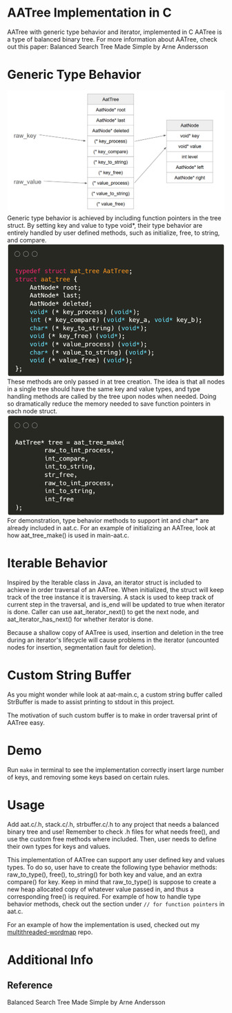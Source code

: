 # AATree Implementation in C

AATree with generic type behavior and iterator, implemented in C
AATree is a type of balanced binary tree. For more information about AATree, check out this paper: Balanced Search Tree Made Simple by Arne Andersson

# Generic Type Behavior
![Generic Type Behavior Processes](images/genericProcess.png)
Generic type behavior is achieved by including function pointers in the tree struct. By setting key and value to type void*, their type behavior are entirely handled by user defined methods, such as initialize, free, to string, and compare.
![AATree Struct](images/aatStruct.png)
These methods are only passed in at tree creation. The idea is that all nodes in a single tree should have the same key and value types, and type handling methods are called by the tree upon nodes when needed. Doing so dramatically reduce the memory needed to save function pointers in each node struct.
![Type Behavior Methods](images/genericMethods.png)
For demonstration, type behavior methods to support int and char* are already included in aat.c. For an example of initializing an AATree, look at how aat_tree_make() is used in main-aat.c.

# Iterable Behavior
Inspired by the Iterable class in Java, an iterator struct is included to achieve in order traversal of an AATree. When initialized, the struct will keep track of the tree instance it is traversing. A stack is used to keep track of current step in the traversal, and is_end will be updated to true when iterator is done. Caller can use aat_iterator_next() to get the next node, and aat_iterator_has_next() for whether iterator is done.

Because a shallow copy of AATree is used, insertion and deletion in the tree during an iterator's lifecycle will cause problems in the iterator (uncounted nodes for insertion, segmentation fault for deletion).

# Custom String Buffer
As you might wonder while look at aat-main.c, a custom string buffer called StrBuffer is made to assist printing to stdout in this project.

The motivation of such custom buffer is to make in order traversal print of AATree easy.

# Demo
Run `make` in terminal to see the implementation correctly insert large number of keys, and removing some keys based on certain rules.

# Usage
Add aat.c/.h, stack.c/.h, strbuffer.c/.h to any project that needs a balanced binary tree and use! Remember to check .h files for what needs free(), and use the custom free methods where included. Then, user needs to define their own types for keys and values.

This implementation of AATree can support any user defined key and values types. To do so, user have to create the following type behavior methods: raw_to_type(), free(), to_string() for both key and value, and an extra compare() for key. Keep in mind that raw_to_type() is suppose to create a new heap allocated copy of whatever value passed in, and thus a corresponding free() is required. For example of how to handle type behavior methods, check out the section under `// for function pointers` in aat.c.

For an example of how the implementation is used, checked out my [multithreaded-wordmap](https://github.com/chongdayou/multithreaded-wordmap) repo.

# Additional Info
## Reference
Balanced Search Tree Made Simple by Arne Andersson